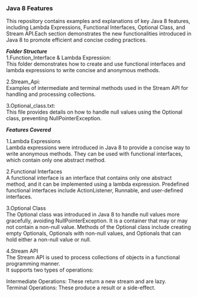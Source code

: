 ### Java 8 Features
This repository contains examples and explanations of key Java 8 features, including Lambda Expressions, Functional Interfaces, Optional Class, and Stream API.Each section demonstrates the new functionalities introduced in Java 8 to promote efficient and concise coding practices.<br>

***Folder Structure***<br>
1.Function_Interface & Lambda Expression:<br>  This folder demonstrates how to create and use functional interfaces and lambda expressions to write concise and anonymous methods.<br>

2.Stream_Api:<br>  Examples of intermediate and terminal methods used in the Stream API for handling and processing collections.<br>

3.Optional_class.txt:<br>  This file provides details on how to handle null values using the Optional class, preventing NullPointerException.<br>

***Features Covered***

1.Lambda Expressions<br>
Lambda expressions were introduced in Java 8 to provide a concise way to write anonymous methods. They can be used with functional interfaces, which contain only one abstract method.<br>

2.Functional Interfaces<br> 
A functional interface is an interface that contains only one abstract method, and it can be implemented using a lambda expression. Predefined functional interfaces include ActionListener, Runnable, and user-defined interfaces.<br>

3.Optional Class<br> 
The Optional class was introduced in Java 8 to handle null values more gracefully, avoiding NullPointerException. It is a container that may or may not contain a non-null value. Methods of the Optional class include creating empty Optionals, Optionals with non-null values, and Optionals that can hold either a non-null value or null.<br>

4.Stream API<br> 
The Stream API is used to process collections of objects in a functional programming manner. <br> It supports two types of operations:<br>

Intermediate Operations: These return a new stream and are lazy.<br>
Terminal Operations: These produce a result or a side-effect.<br>
